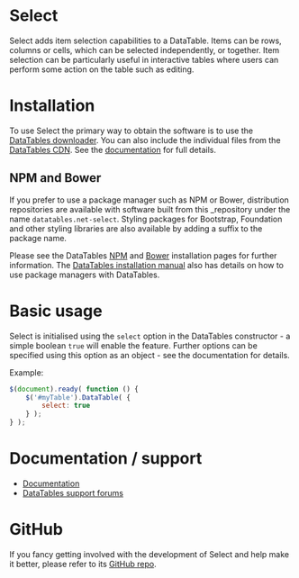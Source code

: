 # Select

Select adds item selection capabilities to a DataTable. Items can be rows, columns or cells, which can be selected independently, or together. Item selection can be particularly useful in interactive tables where users can perform some action on the table such as editing.


# Installation

To use Select the primary way to obtain the software is to use the [DataTables downloader](//datatables.net/download). You can also include the individual files from the [DataTables CDN](//cdn.datatables.net). See the [documentation](http://datatables.net/extensions/select/) for full details.

## NPM and Bower

If you prefer to use a package manager such as NPM or Bower, distribution repositories are available with software built from this _repository under the name `datatables.net-select`. Styling packages for Bootstrap, Foundation and other styling libraries are also available by adding a suffix to the package name.

Please see the DataTables [NPM](//datatables.net/download/npm) and [Bower](//datatables.net/download/bower) installation pages for further information. The [DataTables installation manual](//datatables.net/manual/installation) also has details on how to use package managers with DataTables.


# Basic usage

Select is initialised using the `select` option in the DataTables constructor - a simple boolean `true` will enable the feature. Further options can be specified using this option as an object - see the documentation for details.

Example:

```js
$(document).ready( function () {
    $('#myTable').DataTable( {
    	select: true
    } );
} );
```


# Documentation / support

* [Documentation](https://datatables.net/extensions/select/)
* [DataTables support forums](http://datatables.net/forums)


# GitHub

If you fancy getting involved with the development of Select and help make it better, please refer to its [GitHub repo](https://github.com/DataTables/Select).

